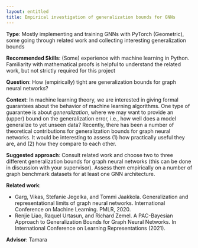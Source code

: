 ```yaml
---
layout: entitled
title: Empirical investigation of generalization bounds for GNNs
---
```


**Type**: Mostly implementing and training GNNs with PyTorch (Geometric), some going through related work and collecting interesting generalization bounds

**Recommended Skills**: (Some) experience with machine learning in Python. Familiarity with mathematical proofs is helpful to understand the related work, but not strictly required for this project

**Question**: How (empirically) tight are generalization bounds for graph neural networks?

**Context**: In machine learning theory, we are interested in giving formal guarantees about the behavior of machine learning algorithms. One type of guarantee is about _generalization_, where we may want to provide an (upper) bound on the generalization error, i.e., how well does a model generalize to yet unseen data? Recently, there has been a number of theoretical contributions for generalization bounds for graph neural networks. It would be interesting to assess (1) how practically useful they are, and (2) how they compare to each other.

**Suggested approach**: Consult related work and choose two to three different generalization bounds for graph neural networks (this can be done in discussion with your supervisor). Assess them empirically on a number of graph benchmark datasets for at least one GNN architecture.

**Related work**:

- Garg, Vikas, Stefanie Jegelka, and Tommi Jaakkola. Generalization and representational limits of graph neural networks. International Conference on Machine Learning. PMLR, 2020.
- Renjie Liao, Raquel Urtasun, and Richard Zemel. A PAC-Bayesian Approach to Generalization Bounds for Graph Neural Networks. In International Conference on Learning Representations (2021).

**Advisor**: Tamara
